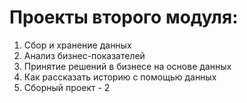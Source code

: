 # Проекты второго модуля:
1. Сбор и хранение данных
2. Анализ бизнес-показателей
3. Принятие решений в бизнесе на основе данных
4. Как рассказать историю с помощью данных
5. Сборный проект - 2
